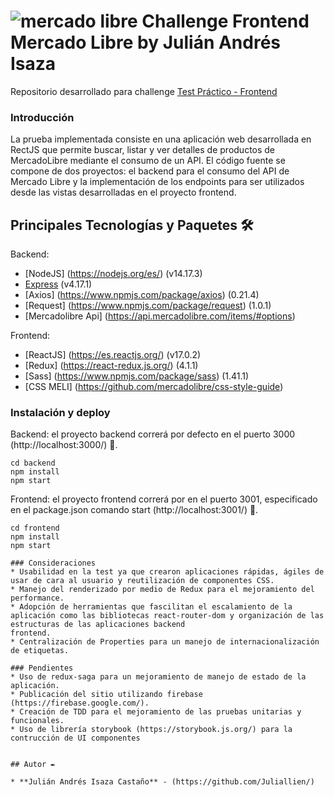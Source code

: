 # ![mercado libre](https://http2.mlstatic.com/frontend-assets/ui-navigation/5.6.1/mercadolibre/logo__large_plus.png) Challenge Frontend Mercado Libre by Julián Andrés Isaza

Repositorio desarrollado para challenge [Test Práctico - Frontend](https://www.dropbox.com/sh/nbq7zvtqd2gb9ab/AABIy7kFj4BvLeNfbLib_Jcya?dl=0&preview=Front-End+Test+Pr%C3%A1ctico.pdf)

### Introducción
La prueba implementada consiste en una aplicación web desarrollada en RectJS que permite buscar, listar y ver detalles de productos de MercadoLibre mediante el consumo de un API.
El código fuente se compone de dos proyectos: el backend para el consumo del API de Mercado Libre y la implementación de los endpoints para ser utilizados desde las vistas 
desarrolladas en el proyecto frontend.

## Principales Tecnologías y Paquetes 🛠️
Backend:
- [NodeJS] (https://nodejs.org/es/) (v14.17.3)
- [Express](https://expressjs.com/) (v4.17.1)
- [Axios] (https://www.npmjs.com/package/axios) (0.21.4)
- [Request] (https://www.npmjs.com/package/request) (1.0.1)
- [Mercadolibre Api] (https://api.mercadolibre.com/items/#options)

Frontend:
- [ReactJS] (https://es.reactjs.org/) (v17.0.2)
- [Redux] (https://react-redux.js.org/) (4.1.1)
- [Sass] (https://www.npmjs.com/package/sass) (1.41.1)
- [CSS MELI] (https://github.com/mercadolibre/css-style-guide)

### Instalación y deploy
Backend: el proyecto backend correrá por defecto en el puerto 3000 (http://localhost:3000/) 🚀.
```
cd backend
npm install
npm start
```
Frontend: el proyecto frontend correrá por en el puerto 3001, especificado en el package.json comando start (http://localhost:3001/) 🚀.
```
cd frontend
npm install
npm start

### Consideraciones
* Usabilidad en la test ya que crearon aplicaciones rápidas, ágiles de usar de cara al usuario y reutilización de componentes CSS.
* Manejo del renderizado por medio de Redux para el mejoramiento del performance.
* Adopción de herramientas que fascilitan el escalamiento de la aplicación como las bibliotecas react-router-dom y organización de las estructuras de las aplicaciones backend
frontend.
* Centralización de Properties para un manejo de internacionalización de etiquetas.

### Pendientes
* Uso de redux-saga para un mejoramiento de manejo de estado de la aplicación.
* Publicación del sitio utilizando firebase (https://firebase.google.com/).
* Creación de TDD para el mejoramiento de las pruebas unitarias y funcionales.
* Uso de librería storybook (https://storybook.js.org/) para la contrucción de UI componentes


## Autor ✒️

* **Julián Andrés Isaza Castaño** - (https://github.com/Juliallien/)


